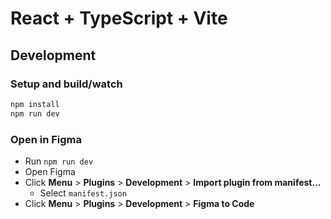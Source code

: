 # React + TypeScript + Vite
## Development

### Setup and build/watch

```bash
npm install
npm run dev
```

### Open in Figma

- Run `npm run dev`
- Open Figma
- Click **Menu** > **Plugins** > **Development** > **Import plugin from manifest...**
  - Select `manifest.json`
- Click **Menu** > **Plugins** > **Development** > **Figma to Code**
